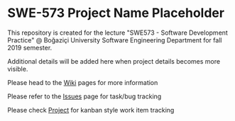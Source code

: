 # SWE-573 Project Name Placeholder
This repository is created for the lecture "SWE573 - Software Development Practice" @ Boğaziçi University Software Engineering Department for fall 2019 semester.

Additional details will be added here when project details becomes more visible.

Please head to the [Wiki](https://github.com/sinag/SWE-573/wiki) pages for more information

Please refer to the [Issues](https://github.com/sinag/SWE-573/issues) page for task/bug tracking

Please check [Project](https://github.com/sinag/SWE-573/projects/1) for kanban style work item tracking
